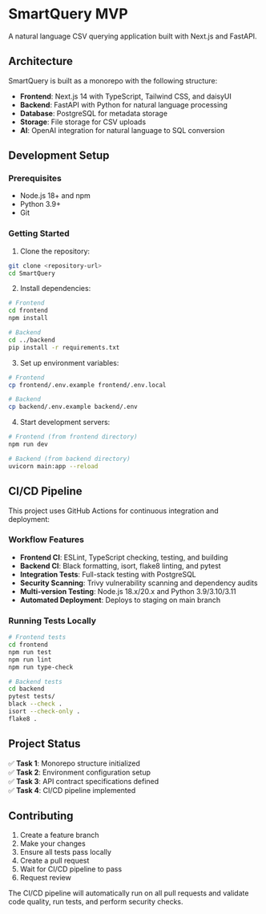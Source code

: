 # SmartQuery MVP

A natural language CSV querying application built with Next.js and FastAPI.

## Architecture

SmartQuery is built as a monorepo with the following structure:

- **Frontend**: Next.js 14 with TypeScript, Tailwind CSS, and daisyUI
- **Backend**: FastAPI with Python for natural language processing
- **Database**: PostgreSQL for metadata storage
- **Storage**: File storage for CSV uploads
- **AI**: OpenAI integration for natural language to SQL conversion

## Development Setup

### Prerequisites

- Node.js 18+ and npm
- Python 3.9+
- Git

### Getting Started

1. Clone the repository:
```bash
git clone <repository-url>
cd SmartQuery
```

2. Install dependencies:
```bash
# Frontend
cd frontend
npm install

# Backend
cd ../backend
pip install -r requirements.txt
```

3. Set up environment variables:
```bash
# Frontend
cp frontend/.env.example frontend/.env.local

# Backend
cp backend/.env.example backend/.env
```

4. Start development servers:
```bash
# Frontend (from frontend directory)
npm run dev

# Backend (from backend directory)
uvicorn main:app --reload
```

## CI/CD Pipeline

This project uses GitHub Actions for continuous integration and deployment:

### Workflow Features

- **Frontend CI**: ESLint, TypeScript checking, testing, and building
- **Backend CI**: Black formatting, isort, flake8 linting, and pytest
- **Integration Tests**: Full-stack testing with PostgreSQL
- **Security Scanning**: Trivy vulnerability scanning and dependency audits
- **Multi-version Testing**: Node.js 18.x/20.x and Python 3.9/3.10/3.11
- **Automated Deployment**: Deploys to staging on main branch

### Running Tests Locally

```bash
# Frontend tests
cd frontend
npm run test
npm run lint
npm run type-check

# Backend tests
cd backend
pytest tests/
black --check .
isort --check-only .
flake8 .
```

## Project Status

✅ **Task 1**: Monorepo structure initialized  
✅ **Task 2**: Environment configuration setup  
✅ **Task 3**: API contract specifications defined  
✅ **Task 4**: CI/CD pipeline implemented  

## Contributing

1. Create a feature branch
2. Make your changes
3. Ensure all tests pass locally
4. Create a pull request
5. Wait for CI/CD pipeline to pass
6. Request review

The CI/CD pipeline will automatically run on all pull requests and validate code quality, run tests, and perform security checks.
